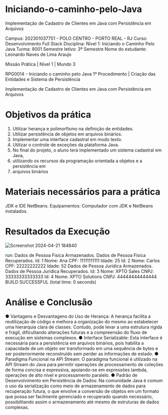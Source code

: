 # Iniciando-o-caminho-pelo-Java
Implementação de Cadastro de Clientes em Java com Persistência em Arquivos

Campus: 202301037751 - POLO CENTRO - PORTO REAL - RJ
Curso: Desenvolvimento Full Stack
Disciplina: Nível 1: Iniciando o Caminho Pelo Java
Turma: 9001
Semestre letivo: 3º Semestre
Nome do estudante: Leonardo Naves de Lima Araujo

Missão Prática | Nível 1 | Mundo 3

RPG0014 - Iniciando o caminho pelo Java
1º Procedimento | Criação das Entidades e Sistema de Persistência

Implementação de Cadastro de Clientes em Java com Persistência em Arquivos

# Objetivos da prática
1. Utilizar herança e polimorfismo na definição de entidades.
2. Utilizar persistência de objetos em arquivos binários.
3. Implementar uma interface cadastral em modo texto.
4. Utilizar o controle de exceções da plataforma Java.
5. No final do projeto, o aluno terá implementado um sistema cadastral em Java,
6. utilizando os recursos da programação orientada a objetos e a persistência em
7. arquivos binários

# Materiais necessários para a prática
JDK e IDE NetBeans.
Equipamentos: Computador com JDK e NetBeans instalados.

# Resultados da Execução
![Screenshot 2024-04-21 184840](https://github.com/Navesz/Iniciando-o-caminho-pelo-Java/assets/58537948/f2a0323a-aa27-4dcb-b168-6b2d57bfe7c7)

run:
Dados de Pessoa Fisica Armazenados.
Dados de Pessoa Fisica Recuperados.
Id: 1
Nome: Ana
CPF: 11111111111
Idade: 25
Id: 2
Nome: Carlos
CPF: 22222222222
Idade: 52
Dados de Pessoa Juridica Armazenados.
Dados de Pessoa Juridica Recuperados.
Id: 3
Nome: XPTO Sales
CNPJ: 33333333333333
Id: 4
Nome: XPTO Solutions
CNPJ: 44444444444444
BUILD SUCCESSFUL (total time: 0 seconds)

# Análise e Conclusão
● Vantagens e Desvantagens do Uso de Herança: A herança facilita a reutilização
de código e melhora a organização do mesmo ao estabelecer uma hierarquia clara
de classes. Contudo, pode levar a uma estrutura rígida e frágil, dificultando
alterações futuras e a compreensão do fluxo de execução em sistemas complexos.
● Interface Serializable: Esta interface é necessária para a persistência em arquivos
binários, pois habilita a capacidade de um objeto ser transformado em uma
sequência de bytes e ser posteriormente reconstruído sem perder as informações de
estado.
● Paradigma Funcional na API Stream: O paradigma funcional é utilizado na API
Stream do Java para permitir operações de processamento de coleções de forma
concisa e expressiva, apoiando-se em expressões lambda, operações de alto nível e
processamento paralelo.
● Padrão de Desenvolvimento em Persistência de Dados: Na comunidade Java é
comum o uso da serialização como meio de armazenamento de dados para
recuperação futura, o que envolve a conversão de objetos em um formato que possa
ser facilmente gerenciado e recuperado quando necessário, possibilitando assim o
armazenamento até mesmo de estruturas de dados complexas.
